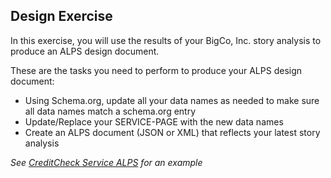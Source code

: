 ## Design Exercise

In this exercise, you will use the results of your BigCo, Inc. story analysis to produce an ALPS design document.

These are the tasks you need to perform to produce your ALPS design document:

 * Using Schema.org, update all your data names as needed to make sure all data names match a schema.org entry
 * Update/Replace your SERVICE-PAGE with the new data names
 * Create an ALPS document (JSON or XML) that reflects your latest story analysis

_See [CreditCheck Service ALPS](sample/credit-check-alps.xml) for an example_
